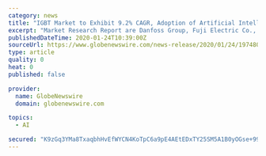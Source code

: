 ```yaml
---
category: news
title: "IGBT Market to Exhibit 9.2% CAGR, Adoption of Artificial Intelligence to Bode Well for Market: Fortune Business Insights™"
excerpt: "Market Research Report are Danfoss Group, Fuji Electric Co., Ltd., Mitsubishi Electric Corporation, Infineon Technologies AG, Hitachi, Ltd., Toshiba Corporation, ABB Ltd., Littelfuse, Inc. (IXYS)., Rohm Co."
publishedDateTime: 2020-01-24T10:39:00Z
sourceUrl: https://www.globenewswire.com/news-release/2020/01/24/1974801/0/en/IGBT-Market-to-Exhibit-9-2-CAGR-Adoption-of-Artificial-Intelligence-to-Bode-Well-for-Market-Fortune-Business-Insights.html
type: article
quality: 0
heat: 0
published: false

provider:
  name: GlobeNewswire
  domain: globenewswire.com

topics:
  - AI

secured: "K9zGq3YMa8TxaqbhHvEfWYCN4KoTpC6a9pE4AEtEDxTY25SM5A1B0yOGse+99fIb/80qAZNOVl5VUCvQz6VB2l4yNayhYNNCHh+6GhwpZqc4NOGM7beWDZQgOtJlPetQO4b2tLFZNZ4q6399uRAW3cNsTET8rf23WH79anMmS3/DBpC7xiLa6ggVrttyKh9MJVjlruQs3gURYBB556OXF5tpujZHNisIUosP4xtqmCqCBUMxpL5KjUv1szw5D5hbCA6qTjWtiQRcHMZ10rFgzUK7UaquZ/j8CrvCouMj1C08q9SuYMZyDNgKNtoCGKPw;wK5s0p7TN0XJWSPHu/T3/Q=="
---
```


